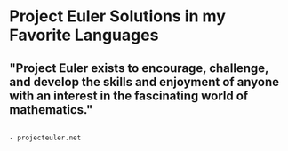 # Project Euler Solutions in my Favorite Languages

##  "Project Euler exists to encourage, challenge, and develop the skills and enjoyment of anyone with an interest in the fascinating world of mathematics." 
                                                                                                                                                - projecteuler.net
